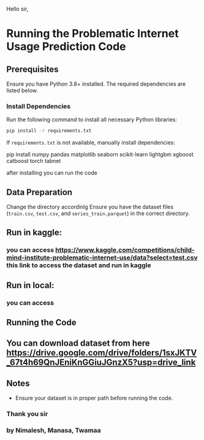Hello sir,
# Running the Problematic Internet Usage Prediction Code

## Prerequisites
Ensure you have Python 3.8+ installed. The required dependencies are listed below.

### Install Dependencies
Run the following command to install all necessary Python libraries:
```bash
pip install -r requirements.txt
```

If `requirements.txt` is not available, manually install dependencies:

pip install numpy pandas matplotlib seaborn scikit-learn lightgbm xgboost catboost torch tabnet

after installing you can run the code



## Data Preparation
Change the directory accordinlg
Ensure you have the dataset files (`train.csv`, `test.csv`, and `series_train.parquet`) in the correct directory.
## Run in kaggle:
### you can access https://www.kaggle.com/competitions/child-mind-institute-problematic-internet-use/data?select=test.csv this link to access the dataset and run in kaggle
## Run in local:
### you can access 
## Running the Code
## You can download dataset from here https://drive.google.com/drive/folders/1sxJKTV_67t4h69QnJEniKnGGiuJGnzX5?usp=drive_link


## Notes
- Ensure your dataset is in proper path before running the code.

### Thank you sir

### by Nimalesh, Manasa, Twamaa
